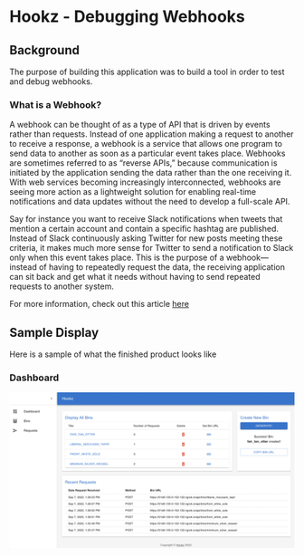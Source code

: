 # Hookz - Debugging Webhooks

## Background
The purpose of building this application was to build a tool in order to test and debug webhooks. 

### What is a Webhook?
A webhook can be thought of as a type of API that is driven by events rather than requests. Instead of one application making a request to another to receive a response, a webhook is a service that allows one program to send data to another as soon as a particular event takes place. Webhooks are sometimes referred to as “reverse APIs,” because communication is initiated by the application sending the data rather than the one receiving it. With web services becoming increasingly interconnected, webhooks are seeing more action as a lightweight solution for enabling real-time notifications and data updates without the need to develop a full-scale API.

Say for instance you want to receive Slack notifications when tweets that mention a certain account and contain a specific hashtag are published. Instead of Slack continuously asking Twitter for new posts meeting these criteria, it makes much more sense for Twitter to send a notification to Slack only when this event takes place. This is the purpose of a webhook––instead of having to repeatedly request the data, the receiving application can sit back and get what it needs without having to send repeated requests to another system.

For more information, check out this article [here](https://www.mparticle.com/blog/apis-vs-webhooks/)

## Sample Display
Here is a sample of what the finished product looks like

### **Dashboard**
<img src="client/public/Display.png" title="Display" width="1000px">
<br>
